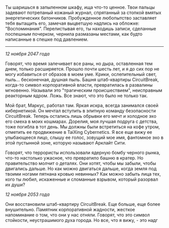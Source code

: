 Ты шаришься в запыленном шкафу, ища что-то ценное. Твои пальцы задевают потрепаный кожаный журнал, спрятанный за стопкой вмятых энергетических батончиков. Пробужденное любопытство заставляет тебя вытащить его, замечая выцветшую надпись на обложке: "Воспоминания". Перелистывая его, ты находишь записи, сделанные поспешным почерком, чернила размазаны местами, как будто написанные в спешке под давлением.

---

_12 ноября 2047 года_

Говорят, что время залечивает все раны, но дыра, оставленная тем днем, только расширяется. Прошло почти шесть лет, и я до сих пор не могу избавиться от образов в моем уме. Крики, ослепительный свет, пыль... бесконечная, душная пыль. Башня штаб-квартиры CircuitBreak, когда-то символ корпоративной власти, превратилась в развалины мгновенно. Называли это "трагическим происшествием", неисправным реакторным ядром. Ложь. Все знают, что это было не только так.

Мой брат, Маркус, работал там. Яркая искра, всегда занимался своей кибернетикой. Он мечтал вступить в элитную команду безопасности CircuitBreak. Теперь остались лишь обрывки его мечт и холодное эхо его смеха в моих кошмарах. Дорелия, моя лучшая подруга с детства, тоже погибла в тот день. Мы должны были встретиться на кофе утром, отметить ее продвижение в TaiXing Cybernetics. Я все еще вижу ее улыбающееся лицо, слышу ее голос, зовущий мое имя, фантомное эхо в этой пустынной зоне, которую называют Арклайт Сити.

Говорят, что террористы использовали ядерную бомбу черного рынка, что-то настолько ужасное, что превратило башню в кратер. Но правительство молчит о деталях. Они хотят, чтобы мы забыли, чтобы двигались дальше. Но как можно двигаться дальше, когда земля под твоими ногами пятнана кровью невинных? Как можно забыть лица тех, кого ты любил, искаженные и сломанные взрывом, который разорвал их души?

_12 ноября 2053 года_

Они восстановили штаб-квартиру CircuitBreak. Еще больше, еще более внушительно. Памятник корпоративной жадности, жесткое напоминание о том, что они у нас отняли. Говорят, что это символ стойкости, неустрашимого духа города. Но все, что я вижу, - это надг

